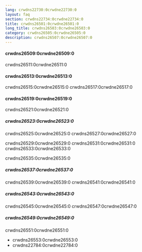 ```yaml
---
lang: crwdns22730:0crwdne22730:0
layout: faq
section: crwdns22734:0crwdne22734:0
title: crwdns26501:0crwdne26501:0
long_title: crwdns26503:0crwdne26503:0
category: crwdns26505:0crwdne26505:0
description: crwdns26507:0crwdne26507:0
---
```


#### crwdns26509:0crwdne26509:0
crwdns26511:0crwdne26511:0

#### crwdns26513:0crwdne26513:0
crwdns26515:0crwdne26515:0 crwdns26517:0crwdne26517:0

#### crwdns26519:0crwdne26519:0
crwdns26521:0crwdne26521:0

##### crwdns26523:0crwdne26523:0
crwdns26525:0crwdne26525:0 crwdns26527:0crwdne26527:0

crwdns26529:0crwdne26529:0 crwdns26531:0crwdne26531:0 crwdns26533:0crwdne26533:0

crwdns26535:0crwdne26535:0

##### crwdns26537:0crwdne26537:0
crwdns26539:0crwdne26539:0 crwdns26541:0crwdne26541:0

##### crwdns26543:0crwdne26543:0
crwdns26545:0crwdne26545:0 crwdns26547:0crwdne26547:0

##### crwdns26549:0crwdne26549:0
crwdns26551:0crwdne26551:0
- crwdns26553:0crwdne26553:0
- crwdns22784:0crwdne22784:0
